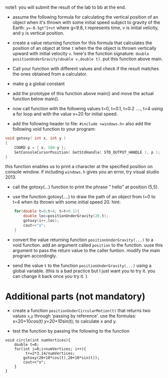 note1: you will submit the result of the lab to bb at the end. 

- assume the following formula for calculating the vertical position of an object when it's thrown with some initial speed subject to gravity of the Earth:
`y=-0.5gt^2+vt` where g=9.8, t represents time, v is initial velicity, and y is vertical position. 

- create a value returning function for this formula that calculates the position of an object at time `t` when the the object is thrown vertically upward with initial velocity `v`. here's the function signature: `double positionUnderGravity(double v,double t)`. put this function above main.

- Call your function with different values and check if the result matches the ones obtained from a calculator.
- make g a  global constant 
- add the prototype of this function above main()  and move  the actual function below main(). 

- now call function with the following values t=0, t=0.1, t=0.2 ...., t=4 using a for loop and with the value v=20 for initial speed. 

- add the following header to file:
`#include <windows.h>`
also add the following void function to your program:
```cpp
void gotoxy( int x, int y )
{
    COORD p = { x, 100-y };
    SetConsoleCursorPosition( GetStdHandle( STD_OUTPUT_HANDLE ), p );
}
```
this function enables us to print a character at the specified position on console window.
if including `windows.h` gives you an error, try visual studio 2013.

- call the gotoxy(...) function to print the phrase " hello" at position (5,5). 

- use the function gotoxy(....)  to draw the path of an object from t=0 to t=4 when its thrown with some initial speed 20. 
hint:
```cpp
	for(double t=0;t<4; t=t+0.1){
		double loc=positionUnderGravity(20,t);
		gotoxy(i++,loc); 
		cout<<"o";
	}
```
- convert the value returning function `positionUnderGravity(...)` to a void function.  add an argument called `position` to the function. uuse this argument to pass the return value to the caller funtion. modify the main program accordingly.

- send the value `t` to the function `positionUnderGravity(...)` using a global variable. (this is a bad practice but I just want you to try it. you can change it back once you try it. )

Additional parts (not mandatory)
=============
- create a function `positionUnderCircularMotion(t)` that returns two values `x`,`y` through 'passing by reference'. 
use the formulas:
x=20+10*cos(t)
y=20+10*sin(t); 
to calculate x and y.

- test the function by passing the following to the function
```code
void circle(int numVertices){
	double t=0;
	for(int i=0;i<numVertices; i++){
		 t+=2*3.14/numVertices;
		gotoxy(20+10*cos(t),20+10*sin(t)); 
		cout<<"o";
	}
}

